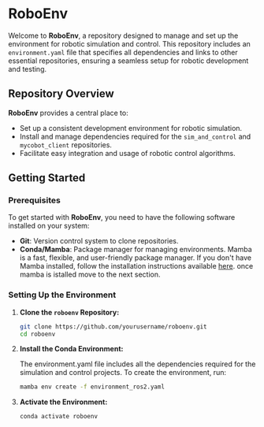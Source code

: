 # RoboEnv

Welcome to **RoboEnv**, a repository designed to manage and set up the environment for robotic simulation and control. This repository includes an `environment.yaml` file that specifies all dependencies and links to other essential repositories, ensuring a seamless setup for robotic development and testing.

## Repository Overview

**RoboEnv** provides a central place to:
- Set up a consistent development environment for robotic simulation.
- Install and manage dependencies required for the `sim_and_control` and `mycobot_client` repositories.
- Facilitate easy integration and usage of robotic control algorithms.

## Getting Started

### Prerequisites

To get started with **RoboEnv**, you need to have the following software installed on your system:

- **Git**: Version control system to clone repositories.
- **Conda/Mamba**: Package manager for managing environments. Mamba is a fast, flexible, and user-friendly package manager. If you don't have Mamba installed, follow the installation instructions available [here](https://github.com/conda-forge/miniforge). once mamba is istalled move to the next section.

### Setting Up the Environment

1. **Clone the `roboenv` Repository:**

   ```bash
   git clone https://github.com/yourusername/roboenv.git
   cd roboenv
   ```
2.  **Install the Conda Environment:**

    The environment.yaml file includes all the dependencies required for the simulation and control projects. To create the environment, run:
    ```bash
    mamba env create -f environment_ros2.yaml
    ```
3. **Activate the Environment:**
    ```bash
    conda activate roboenv
